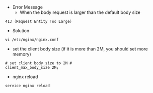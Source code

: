 * Error Message
  - When the body request is larger than the default body size
~~~
413 (Request Entity Too Large)
~~~



* Solution
~~~
vi /etc/nginx/nginx.conf
~~~

* set the client body size (if it is more than 2M, you should set more memory)
~~~
# set client body size to 2M #
client_max_body_size 2M;
~~~

* nginx reload
~~~
service nginx reload
~~~
